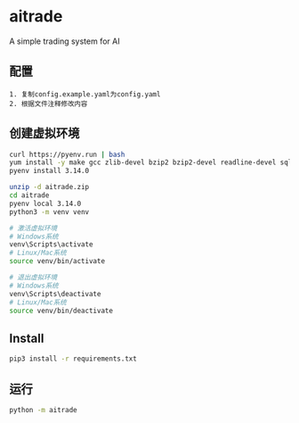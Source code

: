 aitrade
=================================
A simple trading system for AI

## 配置

    1. 复制config.example.yaml为config.yaml
    2. 根据文件注释修改内容

## 创建虚拟环境

```bash
curl https://pyenv.run | bash
yum install -y make gcc zlib-devel bzip2 bzip2-devel readline-devel sqlite sqlite-devel openssl-devel libffi-devel tar gzip wget xz-devel
pyenv install 3.14.0

unzip -d aitrade.zip
cd aitrade
pyenv local 3.14.0
python3 -m venv venv

# 激活虚拟环境
# Windows系统
venv\Scripts\activate
# Linux/Mac系统
source venv/bin/activate

# 退出虚拟环境
# Windows系统
venv\Scripts\deactivate
# Linux/Mac系统
source venv/bin/deactivate
 ```

## Install

```bash
pip3 install -r requirements.txt
```

## 运行

```bash
python -m aitrade
```

